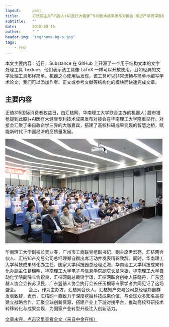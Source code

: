 ```yaml
---
layout:     post
title:      汇桔网主办“机器人+AI医疗大健康”专利技术成果发布对接会 推进产学研深度融合
subtitle:   ""
date:       2018-03-16
author:     " "
header-img: "img/home-bg-o.jpg"
tags:
    - 行业
---
```


本文主要内容：近日，Substance 在 GitHub 上开源了一个用于结构文本的文字处理工具 Texture，他们表示该工具像 LaTeX 一样可以开放使用，且如经典的文字处理工具那样简单。机器之心使用后发现，该工具可以非常流畅与简单地编写学术论文，我们可以添加作者、正文或参考文献等结构化的模块而快速完成文章。





<!-- more -->

## 主要内容

正值315国际消费者权益日，由汇桔网、华南理工大学联合主办的机器人[ 股市猎枪提到此股]+AI医疗大健康专利技术成果发布对接会在华南理工大学隆重举行。对接会汇聚了来自政企学三界的大咖嘉宾，搭建了高校科研成果变现的智慧之桥，赋能新时代下中国经济的高质量发展。

![images](/images\news\2018-3-16-huiju.png)

华南理工大学副校长吴业春，广州市工商联党组副书记、副主席尹宏亮，汇桔网合伙人、汇桔知产交易公司总经理郑自群出席活动并发表精彩致辞。同时，华南理工大学科技成果转化办主任、国家大学科技园总经理江海，华南理工大学科技成果转化办副主任葛瑞明，华南理工大学电子与信息学院副院长章秀银，华南理工大学自动化学院副院长俞祝良，汇桔网副总裁饶学谦，汇桔网联合创始人陈晓丹，广东竖器人协会会长苏汉民，广东竖器人协会执行会长任玉桐等专家学者共同见证了这场盛会。
　　会上，作为主办方，汇桔网合伙人、汇桔知产交易公司总经理郑自群发表致辞，表示，汇桔网一直致力于深度挖掘科技成果价值，与全球众多知名高校建立战略合作，汇聚全球创新资源，搭建产业上下游对接平台，推动高校科研技术转移转化与成果变现，为国家产业转型升级注入创新活力。

[文章未完，点击这里查看全文（来自中金在线）](http://3g.cnfol.com/hy_stock/bankuaijujiao/20180315/26148363.shtml)